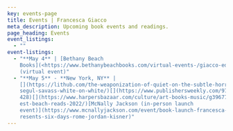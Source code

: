 ```yaml
---
key: events-page
title: Events | Francesca Giacco
meta_description: Upcoming book events and readings.
page_heading: Events
event_listings:
  - ""
event-listings:
  - "**May 4** | [Bethany Beach
    Books](<https://www.bethanybeachbooks.com/virtual-events-/giacco-edmondson>)
    (virtual event)"
  - "**May 5** - **New York, NY** |
    [](https://lithub.com/the-weaponization-of-quiet-on-the-subtle-horror-of-ay\
    segul-savass-white-on-white/)[](https://www.publishersweekly.com/9781538706\
    428)[](https://www.harpersbazaar.com/culture/art-books-music/g39677142/20-b\
    est-beach-reads-2022/)[McNally Jackson (in-person launch
    event)](https://www.mcnallyjackson.com/event/book-launch-francesca-giacco-p\
    resents-six-days-rome-jordan-kisner)"
---
```

